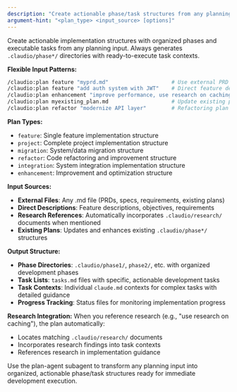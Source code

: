 ```yaml
---
description: "Create actionable phase/task structures from any planning input"
argument-hint: "<plan_type> <input_source> [options]"
---
```


Create actionable implementation structures with organized phases and executable tasks from any planning input. Always generates `.claudio/phase*/` directories with ready-to-execute task contexts.

**Flexible Input Patterns:**
```bash
/claudio:plan feature "myprd.md"                    # Use external PRD file
/claudio:plan feature "add auth system with JWT"    # Direct feature description  
/claudio:plan enhancement "improve performance, use research on caching and optimization"  # Description with research references
/claudio:plan myexisting_plan.md                    # Update existing plan structure
/claudio:plan refactor "modernize API layer"        # Refactoring plan
```

**Plan Types:**
- `feature`: Single feature implementation structure
- `project`: Complete project implementation structure
- `migration`: System/data migration structure
- `refactor`: Code refactoring and improvement structure
- `integration`: System integration implementation structure
- `enhancement`: Improvement and optimization structure

**Input Sources:**
- **External Files**: Any .md file (PRDs, specs, requirements, existing plans)
- **Direct Descriptions**: Feature descriptions, objectives, requirements
- **Research References**: Automatically incorporates `.claudio/research/` documents when mentioned
- **Existing Plans**: Updates and enhances existing `.claudio/phase*/` structures

**Output Structure:**
- **Phase Directories**: `.claudio/phase1/`, `phase2/`, etc. with organized development phases
- **Task Lists**: `tasks.md` files with specific, actionable development tasks
- **Task Contexts**: Individual `claude.md` contexts for complex tasks with detailed guidance
- **Progress Tracking**: Status files for monitoring implementation progress

**Research Integration:**
When you reference research (e.g., "use research on caching"), the plan automatically:
- Locates matching `.claudio/research/` documents
- Incorporates research findings into task contexts
- References research in implementation guidance

Use the plan-agent subagent to transform any planning input into organized, actionable phase/task structures ready for immediate development execution.

